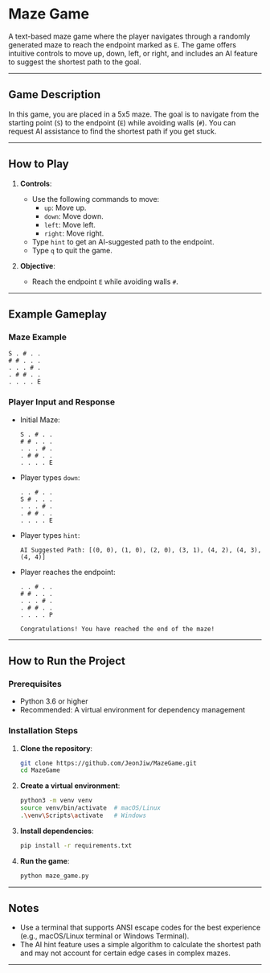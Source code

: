 # Maze Game

A text-based maze game where the player navigates through a randomly generated maze to reach the endpoint marked as `E`. The game offers intuitive controls to move up, down, left, or right, and includes an AI feature to suggest the shortest path to the goal.

---

## Game Description

In this game, you are placed in a 5x5 maze. The goal is to navigate from the starting point (`S`) to the endpoint (`E`) while avoiding walls (`#`). You can request AI assistance to find the shortest path if you get stuck.

---

## How to Play

1. **Controls**:

   - Use the following commands to move:
     - `up`: Move up.
     - `down`: Move down.
     - `left`: Move left.
     - `right`: Move right.
   - Type `hint` to get an AI-suggested path to the endpoint.
   - Type `q` to quit the game.

2. **Objective**:
   - Reach the endpoint `E` while avoiding walls `#`.

---

## Example Gameplay

### **Maze Example**

```plaintext
S . # . .
# # . . .
. . . # .
. # # . .
. . . . E
```

### **Player Input and Response**

- Initial Maze:

  ```plaintext
  S . # . .
  # # . . .
  . . . # .
  . # # . .
  . . . . E
  ```

- Player types `down`:

  ```plaintext
  . . # . .
  S # . . .
  . . . # .
  . # # . .
  . . . . E
  ```

- Player types `hint`:

  ```plaintext
  AI Suggested Path: [(0, 0), (1, 0), (2, 0), (3, 1), (4, 2), (4, 3), (4, 4)]
  ```

- Player reaches the endpoint:

  ```plaintext
  . . # . .
  # # . . .
  . . . # .
  . # # . .
  . . . . P

  Congratulations! You have reached the end of the maze!
  ```

---

## How to Run the Project

### Prerequisites

- Python 3.6 or higher
- Recommended: A virtual environment for dependency management

### Installation Steps

1. **Clone the repository**:

   ```bash
   git clone https://github.com/JeonJiw/MazeGame.git
   cd MazeGame
   ```

2. **Create a virtual environment**:

   ```bash
   python3 -m venv venv
   source venv/bin/activate  # macOS/Linux
   .\venv\Scripts\activate   # Windows
   ```

3. **Install dependencies**:

   ```bash
   pip install -r requirements.txt
   ```

4. **Run the game**:
   ```bash
   python maze_game.py
   ```

---

## Notes

- Use a terminal that supports ANSI escape codes for the best experience (e.g., macOS/Linux terminal or Windows Terminal).
- The AI hint feature uses a simple algorithm to calculate the shortest path and may not account for certain edge cases in complex mazes.

---
